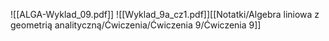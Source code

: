 ![[ALGA-Wyklad_09.pdf]]
![[Wyklad_9a_cz1.pdf]][[Notatki/Algebra liniowa z geometrią analityczną/Ćwiczenia/Ćwiczenia 9/Ćwiczenia 9]]